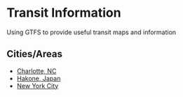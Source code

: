 # Transit Information
Using GTFS to provide useful transit maps and information

## Cities/Areas
* [Charlotte, NC](https://yodasws.github.io/gtfs/#!/us/charlotte/)
* [Hakone, Japan](https://yodasws.github.io/gtfs/#!/jp/hakone/)
* [New York City](https://yodasws.github.io/gtfs/#!/us/new-york/)
